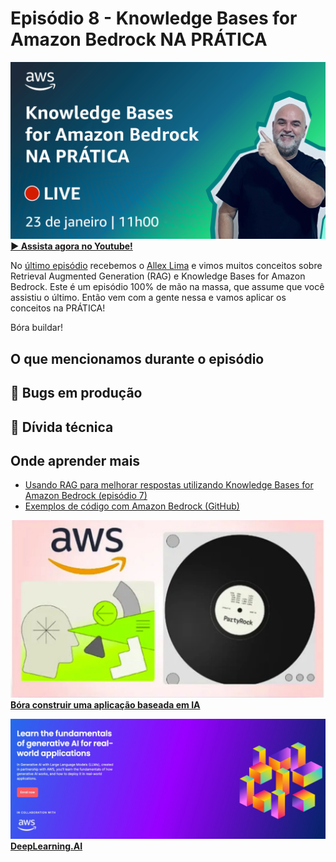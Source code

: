 # Episódio 8 - Knowledge Bases for Amazon Bedrock NA PRÁTICA

[![YouTube video thumbnail](./thumb.png)](https://www.youtube.com/watch?v=tS8GfsnMSbI)
**[&#x25b6; Assista agora no Youtube!](https://www.youtube.com/watch?v=tS8GfsnMSbI)**

No [último episódio](https://www.youtube.com/watch?v=7lF8_9bG15Q) recebemos o [Allex Lima](https://www.linkedin.com/in/allexlimas/) e vimos muitos conceitos sobre Retrieval Augmented Generation (RAG) e Knowledge Bases for Amazon Bedrock. Este é um episódio 100% de mão na massa, que assume que você assistiu o último. Então vem com a gente nessa e vamos aplicar os conceitos na PRÁTICA!

Bóra buildar!

## O que mencionamos durante o episódio

## 🐛 Bugs em produção

## 🫰 Dívida técnica

## Onde aprender mais

* [Usando RAG para melhorar respostas utilizando Knowledge Bases for Amazon Bedrock (episódio 7)](https://www.youtube.com/watch?v=7lF8_9bG15Q)
* [Exemplos de código com Amazon Bedrock (GitHub)](https://github.com/aws-samples/amazon-bedrock-samples)


[![AWS PartyRock](../../images/partyrock.jpeg)](https://partyrock.aws/)
**[Bóra construir uma aplicação baseada em IA](https://partyrock.aws/)**

[![Generative AI with LLMs](../../images/Generative%20AI%20with%20LLMs.jpeg)](https://www.deeplearning.ai/courses/generative-ai-with-llms/)
**[DeepLearning.AI](https://www.deeplearning.ai/courses/generative-ai-with-llms/)**

